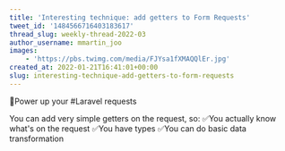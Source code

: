 ```yaml
---
title: 'Interesting technique: add getters to Form Requests'
tweet_id: '1484566716403183617'
thread_slug: weekly-thread-2022-03
author_username: mmartin_joo
images:
    - 'https://pbs.twimg.com/media/FJYsa1fXMAQQlEr.jpg'
created_at: 2022-01-21T16:41:01+00:00
slug: interesting-technique-add-getters-to-form-requests
---
```

💪Power up your #Laravel requests

You can add very simple getters on the request, so:
✅You actually know what's on the request
✅You have types
✅You can do basic data transformation